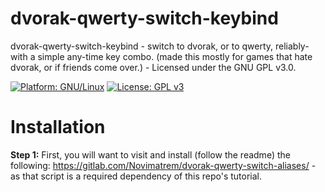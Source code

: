 # dvorak-qwerty-switch-keybind
dvorak-qwerty-switch-keybind - switch to dvorak, or to qwerty, reliably- with a simple any-time key combo. (made this mostly for games that hate dvorak, or if friends come over.) - Licensed under the GNU GPL v3.0.

[![Platform: GNU/Linux](https://img.shields.io/badge/platform-GNU/Linux-blue.svg)](www.kernel.org/linux.html) [![License: GPL v3](https://img.shields.io/badge/License-GPLv3-blue.svg)](https://www.gnu.org/licenses/gpl-3.0)

# Installation
**Step 1:** First, you will want to visit and install (follow the readme) the following: https://gitlab.com/Novimatrem/dvorak-qwerty-switch-aliases/ - as that script is a required dependency of this repo's tutorial.

